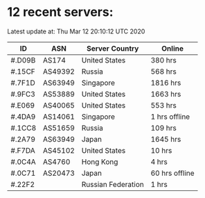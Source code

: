 # 12 recent servers:

Latest update at: Thu Mar 12 20:10:12 UTC 2020

| ID | ASN | Server Country | Online |
| -- | --- | -------------- | ------ |
| #.D09B | AS174 | United States | 380 hrs |
| #.15CF | AS49392 | Russia | 568 hrs |
| #.7F1D | AS63949 | Singapore | 1816 hrs |
| #.9FC3 | AS53889 | United States | 1663 hrs |
| #.E069 | AS40065 | United States | 553 hrs |
| #.4DA9 | AS14061 | Singapore | 1 hrs offline |
| #.1CC8 | AS51659 | Russia | 109 hrs |
| #.2A79 | AS63949 | Japan | 1645 hrs |
| #.F7DA | AS45102 | United States | 10 hrs |
| #.0C4A | AS4760 | Hong Kong | 4 hrs |
| #.0C71 | AS20473 | Japan | 60 hrs offline |
| #.22F2 |  | Russian Federation | 1 hrs |


